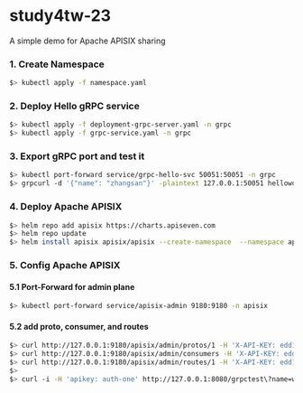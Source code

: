 # study4tw-23
A simple demo for Apache APISIX sharing


### 1. Create Namespace
~~~bash
$> kubectl apply -f namespace.yaml
~~~

### 2. Deploy Hello gRPC service
~~~bash
$> kubectl apply -f deployment-grpc-server.yaml -n grpc
$> kubectl apply -f grpc-service.yaml -n grpc
~~~

### 3. Export gRPC port and test it
~~~bash
$> kubectl port-forward service/grpc-hello-svc 50051:50051 -n grpc
$> grpcurl -d '{"name": "zhangsan"}' -plaintext 127.0.0.1:50051 helloworld.Greeter.SayHello
~~~

### 4. Deploy Apache APISIX
~~~bash
$> helm repo add apisix https://charts.apiseven.com
$> helm repo update
$> helm install apisix apisix/apisix --create-namespace  --namespace apisix
~~~

### 5. Config Apache APISIX 

#### 5.1 Port-Forward for admin plane
~~~bash
$> kubectl port-forward service/apisix-admin 9180:9180 -n apisix
~~~

#### 5.2 add proto, consumer, and routes
~~~bash
$> curl http://127.0.0.1:9180/apisix/admin/protos/1 -H 'X-API-KEY: edd1c9f034335f136f87ad84b625c8f1' -X PUT --data-binary @proto.json | jq .
$> curl http://127.0.0.1:9180/apisix/admin/consumers -H 'X-API-KEY: edd1c9f034335f136f87ad84b625c8f1' -X PUT --data-binary @consumer.json | jq .
$> curl http://127.0.0.1:9180/apisix/admin/routes/1 -H 'X-API-KEY: edd1c9f034335f136f87ad84b625c8f1' -X PUT --data-binary @route.json | jq .
$>
$> curl -i -H 'apikey: auth-one' http://127.0.0.1:8080/grpctest\?name=world
~~~
